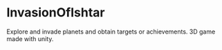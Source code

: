# InvasionOfIshtar
Explore and invade planets and obtain targets or achievements. 3D game made with unity.
